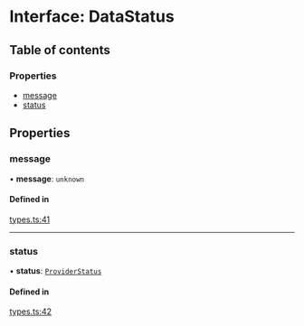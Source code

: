 # Interface: DataStatus

## Table of contents

### Properties

- [message](DataStatus.md#message)
- [status](DataStatus.md#status)

## Properties

### message

• **message**: `unknown`

#### Defined in

[types.ts:41](https://github.com/nevermined-io/react-components/blob/8455fbd/providers/src/types.ts#L41)

___

### status

• **status**: [`ProviderStatus`](../enums/ProviderStatus.md)

#### Defined in

[types.ts:42](https://github.com/nevermined-io/react-components/blob/8455fbd/providers/src/types.ts#L42)
